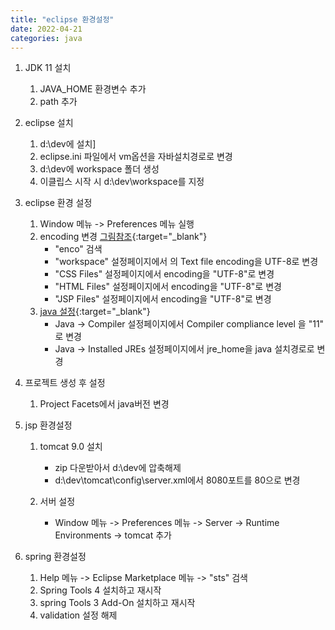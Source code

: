 ```yaml
---
title: "eclipse 환경설정"
date: 2022-04-21
categories: java
---
```


1. JDK 11 설치  
   1) JAVA_HOME 환경변수 추가  
   2) path 추가

2. eclipse 설치  
   1. d:\dev에 설치]
   2. eclipse.ini 파일에서 vm옵션을 자바설치경로로 변경
   3. d:\dev에 workspace 폴더 생성
   4. 이클립스 시작 시 d:\dev\workspace를 지정

3. eclipse 환경 설정   
   1. Window 메뉴 -> Preferences 메뉴 실행
   2. encoding 변경  [그림참조](/img/java/eclipse_encoding.png){:target="_blank"}
      - "enco" 검색 
      - "workspace" 설정페이지에서 의 Text file encoding을 UTF-8로 변경
      - "CSS Files" 설정페이지에서 encoding을 "UTF-8"로 변경
      - "HTML Files" 설정페이지에서 encoding을 "UTF-8"로 변경
      - "JSP Files" 설정페이지에서 encoding을 "UTF-8"로 변경
   3. [java 설정](https://wiki.eclipse.org/Java11/Examples){:target="_blank"}
      - Java -> Compiler 설정페이지에서 Compiler compliance level 을 "11" 로 변경
      - Java -> Installed JREs 설정페이지에서 jre_home을 java 설치경로로 변경  

4. 프로젝트 생성 후 설정
   1. Project Facets에서 java버전 변경

5. jsp 환경설정      
   1. tomcat 9.0 설치
      - zip 다운받아서 d:\dev에 압축해제
      - d:\dev\tomcat\config\server.xml에서 8080포트를 80으로 변경

   2. 서버 설정
      - Window 메뉴 -> Preferences 메뉴 -> Server -> Runtime Environments -> tomcat 추가

6. spring 환경설정
   1. Help 메뉴 -> Eclipse Marketplace 메뉴 -> "sts" 검색
   2. Spring Tools 4 설치하고 재시작
   3. spring Tools 3 Add-On 설치하고 재시작
   4. validation 설정 해제

